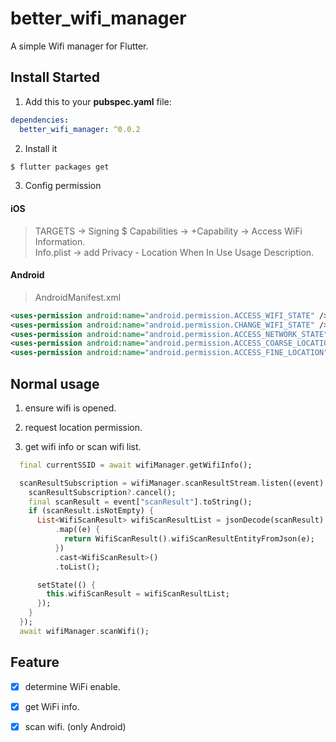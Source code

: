 # better_wifi_manager

A simple Wifi manager for Flutter.

## Install Started

1. Add this to your **pubspec.yaml** file:

```yaml
dependencies:
  better_wifi_manager: ^0.0.2
```

2. Install it

```bash
$ flutter packages get
```

3. Config permission <br/>
#### iOS
> TARGETS -> Signing $ Capabilities -> +Capability -> Access WiFi Information. <br/>
Info.plist -> add Privacy - Location When In Use Usage Description.

#### Android
> AndroidManifest.xml
```xml
<uses-permission android:name="android.permission.ACCESS_WIFI_STATE" />
<uses-permission android:name="android.permission.CHANGE_WIFI_STATE" />
<uses-permission android:name="android.permission.ACCESS_NETWORK_STATE" />
<uses-permission android:name="android.permission.ACCESS_COARSE_LOCATION" />
<uses-permission android:name="android.permission.ACCESS_FINE_LOCATION" />
```

## Normal usage

1. ensure wifi is opened.

2. request location permission.

3. get wifi info or scan wifi list.

```dart
  final currentSSID = await wifiManager.getWifiInfo();

  scanResultSubscription = wifiManager.scanResultStream.listen((event) {
    scanResultSubscription?.cancel();
    final scanResult = event["scanResult"].toString();
    if (scanResult.isNotEmpty) {
      List<WifiScanResult> wifiScanResultList = jsonDecode(scanResult)
          .map((e) {
            return WifiScanResult().wifiScanResultEntityFromJson(e);
          })
          .cast<WifiScanResult>()
          .toList();

      setState(() {
        this.wifiScanResult = wifiScanResultList;
      });
    }
  });
  await wifiManager.scanWifi();
```

## Feature
- [x] determine WiFi enable. 
- [x] get WiFi info.
- [x] scan wifi. (only Android)

